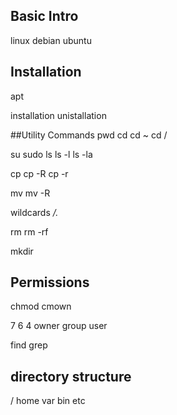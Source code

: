 ## Basic Intro
linux
debian
ubuntu

## Installation 
apt

installation 
unistallation 

##Utility Commands
pwd 
cd 
cd ~
cd /

su
sudo
ls
ls -l
ls -la

cp 
cp -R
cp -r

mv 
mv -R

wildcards */.*

rm 
rm -rf

mkdir

## Permissions 
chmod
cmown

7 6 4 
owner group user 

find
grep

## directory  structure
/
home
var
bin
etc


